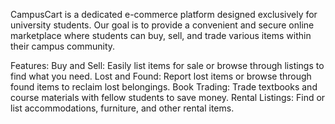 CampusCart is a dedicated e-commerce platform designed exclusively for university students. Our goal is to provide a convenient and secure online marketplace where students can buy, sell, and trade various items within their campus community.

Features:
Buy and Sell: Easily list items for sale or browse through listings to find what you need.
Lost and Found: Report lost items or browse through found items to reclaim lost belongings.
Book Trading: Trade textbooks and course materials with fellow students to save money.
Rental Listings: Find or list accommodations, furniture, and other rental items.
